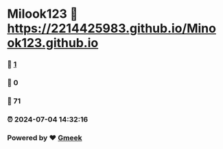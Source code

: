 # Milook123 :link: https://2214425983.github.io/Minook123.github.io 
### :page_facing_up: [1](https://2214425983.github.io/Minook123.github.io/tag.html) 
### :speech_balloon: 0 
### :hibiscus: 71 
### :alarm_clock: 2024-07-04 14:32:16 
### Powered by :heart: [Gmeek](https://github.com/Meekdai/Gmeek)
